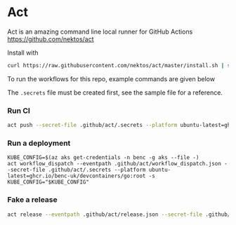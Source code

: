# Act

Act is an amazing command line local runner for GitHub Actions  
https://github.com/nektos/act

Install with

```bash
curl https://raw.githubusercontent.com/nektos/act/master/install.sh | sudo bash
```

To run the workflows for this repo, example commands are given below

The `.secrets` file must be created first, see the sample file for a reference.

### Run CI

```bash
act push --secret-file .github/act/.secrets --platform ubuntu-latest=ghcr.io/benc-uk/devcontainers/go:root
```

### Run a deployment

```
KUBE_CONFIG=$(az aks get-credentials -n benc -g aks --file -)
act workflow_dispatch --eventpath .github/act/workflow_dispatch.json --secret-file .github/act/.secrets --platform ubuntu-latest=ghcr.io/benc-uk/devcontainers/go:root -s KUBE_CONFIG="$KUBE_CONFIG"
```

### Fake a release

```bash
act release --eventpath .github/act/release.json --secret-file .github/act/.secrets --platform ubuntu-latest=ghcr.io/benc-uk/devcontainers/go:root
```
